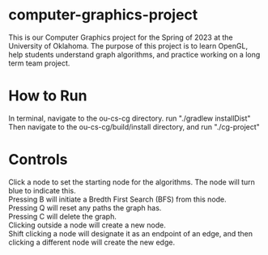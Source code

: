 # computer-graphics-project  

This is our Computer Graphics project for the Spring of 2023 at the University of Oklahoma. The purpose of this project is to learn OpenGL, help students understand graph algorithms, and practice working on a long term team project.  

# How to Run  
In terminal, navigate to the ou-cs-cg directory.  run "./gradlew installDist"  
Then navigate to the ou-cs-cg/build/install directory, and run "./cg-project"

# Controls  
Click a node to set the starting node for the algorithms. The node will turn blue to indicate this.  
Pressing B will initiate a Bredth First Search (BFS) from this node.  
Pressing Q will reset any paths the graph has.  
Pressing C will delete the graph.  
Clicking outside a node will create a new node.  
Shift clicking a node will designate it as an endpoint of an edge, and then clicking a different node will create the new edge.  